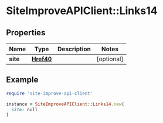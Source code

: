 # SiteImproveAPIClient::Links14

## Properties

| Name | Type | Description | Notes |
| ---- | ---- | ----------- | ----- |
| **site** | [**Href40**](Href40.md) |  | [optional] |

## Example

```ruby
require 'site-improve-api-client'

instance = SiteImproveAPIClient::Links14.new(
  site: null
)
```

